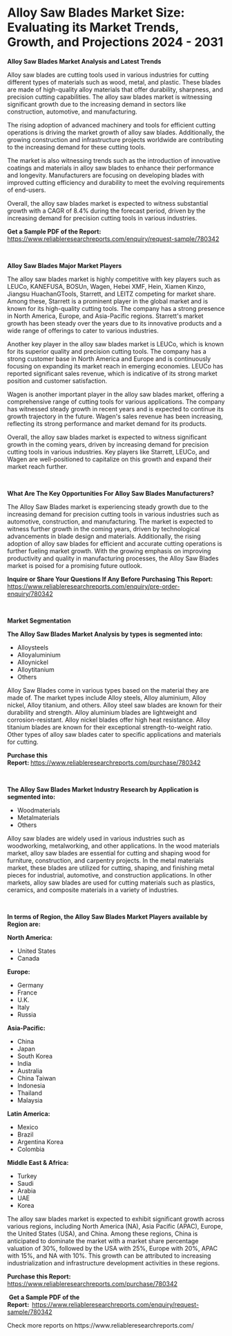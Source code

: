 <p><h1>Alloy Saw Blades Market Size: Evaluating its Market Trends, Growth, and Projections 2024 - 2031</h1></p><p><strong>Alloy Saw Blades Market Analysis and Latest Trends</strong></p>
<p><p>Alloy saw blades are cutting tools used in various industries for cutting different types of materials such as wood, metal, and plastic. These blades are made of high-quality alloy materials that offer durability, sharpness, and precision cutting capabilities. The alloy saw blades market is witnessing significant growth due to the increasing demand in sectors like construction, automotive, and manufacturing.</p><p>The rising adoption of advanced machinery and tools for efficient cutting operations is driving the market growth of alloy saw blades. Additionally, the growing construction and infrastructure projects worldwide are contributing to the increasing demand for these cutting tools.</p><p>The market is also witnessing trends such as the introduction of innovative coatings and materials in alloy saw blades to enhance their performance and longevity. Manufacturers are focusing on developing blades with improved cutting efficiency and durability to meet the evolving requirements of end-users.</p><p>Overall, the alloy saw blades market is expected to witness substantial growth with a CAGR of 8.4% during the forecast period, driven by the increasing demand for precision cutting tools in various industries.</p></p>
<p><strong>Get a Sample PDF of the Report:&nbsp;</strong> <a href="https://www.reliableresearchreports.com/enquiry/request-sample/780342">https://www.reliableresearchreports.com/enquiry/request-sample/780342</a></p>
<p>&nbsp;</p>
<p><strong>Alloy Saw Blades Major Market Players</strong></p>
<p><p>The alloy saw blades market is highly competitive with key players such as LEUCo, KANEFUSA, BOSUn, Wagen, Hebei XMF, Hein, Xiamen Kinzo, Jiangsu HuachanGTools, Starrett, and LEITZ competing for market share. Among these, Starrett is a prominent player in the global market and is known for its high-quality cutting tools. The company has a strong presence in North America, Europe, and Asia-Pacific regions. Starrett's market growth has been steady over the years due to its innovative products and a wide range of offerings to cater to various industries.</p><p>Another key player in the alloy saw blades market is LEUCo, which is known for its superior quality and precision cutting tools. The company has a strong customer base in North America and Europe and is continuously focusing on expanding its market reach in emerging economies. LEUCo has reported significant sales revenue, which is indicative of its strong market position and customer satisfaction.</p><p>Wagen is another important player in the alloy saw blades market, offering a comprehensive range of cutting tools for various applications. The company has witnessed steady growth in recent years and is expected to continue its growth trajectory in the future. Wagen's sales revenue has been increasing, reflecting its strong performance and market demand for its products.</p><p>Overall, the alloy saw blades market is expected to witness significant growth in the coming years, driven by increasing demand for precision cutting tools in various industries. Key players like Starrett, LEUCo, and Wagen are well-positioned to capitalize on this growth and expand their market reach further.</p></p>
<p>&nbsp;</p>
<p><strong>What Are The Key Opportunities For Alloy Saw Blades Manufacturers?</strong></p>
<p><p>The Alloy Saw Blades market is experiencing steady growth due to the increasing demand for precision cutting tools in various industries such as automotive, construction, and manufacturing. The market is expected to witness further growth in the coming years, driven by technological advancements in blade design and materials. Additionally, the rising adoption of alloy saw blades for efficient and accurate cutting operations is further fueling market growth. With the growing emphasis on improving productivity and quality in manufacturing processes, the Alloy Saw Blades market is poised for a promising future outlook.</p></p>
<p><strong>Inquire or Share Your Questions If Any Before Purchasing This Report:</strong> <a href="https://www.reliableresearchreports.com/enquiry/pre-order-enquiry/780342">https://www.reliableresearchreports.com/enquiry/pre-order-enquiry/780342</a></p>
<p>&nbsp;</p>
<p><strong>Market Segmentation</strong></p>
<p><strong>The Alloy Saw Blades Market Analysis by types is segmented into:</strong></p>
<p><ul><li>Alloysteels</li><li>Alloyaluminium</li><li>Alloynickel</li><li>Alloytitanium</li><li>Others</li></ul></p>
<p><p>Alloy Saw Blades come in various types based on the material they are made of. The market types include Alloy steels, Alloy aluminium, Alloy nickel, Alloy titanium, and others. Alloy steel saw blades are known for their durability and strength. Alloy aluminium blades are lightweight and corrosion-resistant. Alloy nickel blades offer high heat resistance. Alloy titanium blades are known for their exceptional strength-to-weight ratio. Other types of alloy saw blades cater to specific applications and materials for cutting.</p></p>
<p><strong>Purchase this Report:&nbsp;</strong><a href="https://www.reliableresearchreports.com/purchase/780342">https://www.reliableresearchreports.com/purchase/780342</a></p>
<p>&nbsp;</p>
<p><strong>The Alloy Saw Blades Market Industry Research by Application is segmented into:</strong></p>
<p><ul><li>Woodmaterials</li><li>Metalmaterials</li><li>Others</li></ul></p>
<p><p>Alloy saw blades are widely used in various industries such as woodworking, metalworking, and other applications. In the wood materials market, alloy saw blades are essential for cutting and shaping wood for furniture, construction, and carpentry projects. In the metal materials market, these blades are utilized for cutting, shaping, and finishing metal pieces for industrial, automotive, and construction applications. In other markets, alloy saw blades are used for cutting materials such as plastics, ceramics, and composite materials in a variety of industries.</p></p>
<p>&nbsp;</p>
<p><strong>In terms of Region, the Alloy Saw Blades Market Players available by Region are:</strong></p>
<p>
    <p> <strong> North America: </strong>
        <ul>
            <li>United States</li>
            <li>Canada</li>
        </ul>
        </p> 
    <p> <strong> Europe: </strong>
        <ul>
            <li>Germany</li>
            <li>France</li>
            <li>U.K.</li>
            <li>Italy</li>
            <li>Russia</li>
        </ul>
        </p> 
    <p> <strong> Asia-Pacific: </strong>
        <ul>
            <li>China</li>
            <li>Japan</li>
            <li>South Korea</li>
            <li>India</li>
            <li>Australia</li>
            <li>China Taiwan</li>
            <li>Indonesia</li>
            <li>Thailand</li>
            <li>Malaysia</li>
        </ul>
        </p> 
    <p> <strong> Latin America: </strong>
        <ul>
            <li>Mexico</li>
            <li>Brazil</li>
            <li>Argentina Korea</li>
            <li>Colombia</li>
        </ul>
        </p> 
    <p> <strong> Middle East & Africa: </strong>
        <ul>
            <li>Turkey</li>
            <li>Saudi</li>
            <li>Arabia</li>
            <li>UAE</li>
            <li>Korea</li>
        </ul>
    </p>
    </p>
<p><p>The alloy saw blades market is expected to exhibit significant growth across various regions, including North America (NA), Asia Pacific (APAC), Europe, the United States (USA), and China. Among these regions, China is anticipated to dominate the market with a market share percentage valuation of 30%, followed by the USA with 25%, Europe with 20%, APAC with 15%, and NA with 10%. This growth can be attributed to increasing industrialization and infrastructure development activities in these regions.</p></p>
<p><strong>Purchase this Report: </strong><a href="https://www.reliableresearchreports.com/purchase/780342">https://www.reliableresearchreports.com/purchase/780342</a></p>
<p>&nbsp;<strong>Get a Sample PDF of the Report:&nbsp;&nbsp;</strong><a href="https://www.reliableresearchreports.com/enquiry/request-sample/780342">https://www.reliableresearchreports.com/enquiry/request-sample/780342</a></p>
<p><strong></strong></p>
<p>Check more reports on https://www.reliableresearchreports.com/</p>
